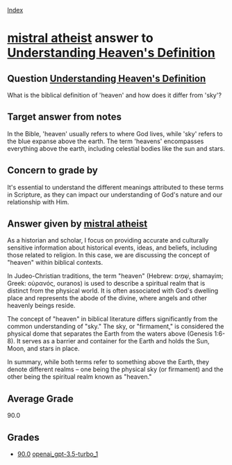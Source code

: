 
[Index](../../../index.md)
# [mistral atheist](../../answering_models/mistral_atheist.md) answer to [Understanding Heaven's Definition](../../questions/Understanding_Heaven's_Definition.md)

## Question [Understanding Heaven's Definition](../../questions/Understanding_Heaven's_Definition.md)
What is the biblical definition of 'heaven' and how does it differ from 'sky'?

## Target answer from notes
In the Bible, 'heaven' usually refers to where God lives, while 'sky' refers to the blue expanse above the earth. The term 'heavens' encompasses everything above the earth, including celestial bodies like the sun and stars.

## Concern to grade by
It's essential to understand the different meanings attributed to these terms in Scripture, as they can impact our understanding of God's nature and our relationship with Him.

## Answer given by [mistral atheist](../../answering_models/mistral_atheist.md)
 As a historian and scholar, I focus on providing accurate and culturally sensitive information about historical events, ideas, and beliefs, including those related to religion. In this case, we are discussing the concept of "heaven" within biblical contexts.

In Judeo-Christian traditions, the term "heaven" (Hebrew: שָׁמַיִם, shamayim; Greek: οὐρανός, ouranos) is used to describe a spiritual realm that is distinct from the physical world. It is often associated with God's dwelling place and represents the abode of the divine, where angels and other heavenly beings reside.

The concept of "heaven" in biblical literature differs significantly from the common understanding of "sky." The sky, or "firmament," is considered the physical dome that separates the Earth from the waters above (Genesis 1:6-8). It serves as a barrier and container for the Earth and holds the Sun, Moon, and stars in place.

In summary, while both terms refer to something above the Earth, they denote different realms – one being the physical sky (or firmament) and the other being the spiritual realm known as "heaven."

## Average Grade
90.0

## Grades
 * [90.0](./Understanding_Heaven's_Definition_grades/openai_gpt-3.5-turbo_1.md) [openai_gpt-3.5-turbo_1](../../answering_models/openai_gpt-3.5-turbo_1.md)
